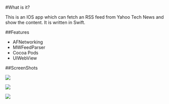 #What is it?

This is an IOS app which can fetch an RSS feed from Yahoo Tech News and show the content. It is written in Swift.

##Features

- AFNetworking
- MWFeedParser
- Cocoa Pods
- UIWebView

##ScreenShots

![](https://raw.githubusercontent.com/HugoZhang33/iRSS-Swift/master/ScreenShots/iOS%20Simulator%20Screen%20Shot%20Jun%205%2C%202015%2C%205.07.42%20PM.png)    

![](https://raw.githubusercontent.com/HugoZhang33/iRSS-Swift/master/ScreenShots/iOS%20Simulator%20Screen%20Shot%20Jun%205%2C%202015%2C%205.07.45%20PM.png)       
       
![](https://raw.githubusercontent.com/HugoZhang33/iRSS-Swift/master/ScreenShots/iOS%20Simulator%20Screen%20Shot%20Jun%205%2C%202015%2C%2011.19.30%20AM.png)
